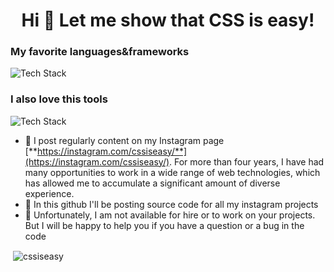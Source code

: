 
<h1 align="center">Hi 👋 Let me show that CSS is easy!</h1>
<h3 align="left">My favorite languages&frameworks</h3>

<p align="left"><img src="https://skillicons.dev/icons?i=html,css,javascript,scss,tailwind,pug,git,github" alt="Tech Stack" /> </p>
<h3 align="left">I also love this tools</h3>

<p align="left"><img src="https://skillicons.dev/icons?i=ae,ai,ps,pr" alt="Tech Stack" /> </p>

- 📝 I post regularly content on my Instagram page [**https://instagram.com/cssiseasy/**](https://instagram.com/cssiseasy/). For more than four years, I have had many opportunities to work in a wide range of web technologies, which has allowed me to accumulate a significant amount of diverse experience.
- 🤖 In this github I'll be posting source code for all my instagram projects 
- 👾 Unfortunately, I am not available for hire or to work on your projects. But I will be happy to help you if you have a question or a bug in the code

<p>&nbsp;<img align="center" src="https://github-readme-stats.vercel.app/api?username=cssiseasy_icons=true&locale=en" alt="cssiseasy" /></p>
